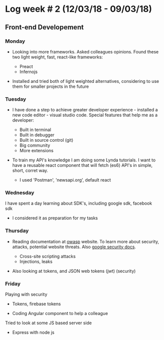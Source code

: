 # Log week # 2 (12/03/18 - 09/03/18)
## Front-end Developement

### Monday
* Looking into more frameworks. Asked colleagues opinions. Found these two light weight, fast, react-like frameworks:
    * Preact
    * Infernojs

* Installed and tried both of light weighted alternatives, considering to use them for smaller projects in the future

### Tuesday
* I have done a step to achieve greater developer experience - installed a new code editor - visual studio code. Special features that help me as a developer:
    * Built in terminal
    * Built in debugger
    * Built in source control (git)
    * Big community
    * More extensions

* To train my API's knowledge I am doing some Lynda tutorials. I want to have a reusable react component that will fetch (es6) API's in simple, short, corret way.
    * I used 'Postman', 'newsapi.org', default react

### Wednesday
I have spent a day learning about SDK's, including google sdk, facebook sdk
* I considered it as preparation for my tasks

### Thursday
* Reading documentation at [owasp](https://www.owasp.org/index.php/Main_Page) website. To learn more about security, attacks, potential website threats. Also [google security docs](https://www.google.com/about/appsecurity/learning/xss/).
    * Cross-site scripting attacks
    * Injections, leaks

* Also looking at tokens, and JSON web tokens (jwt) (security)

### Friday
Playing with security
* Tokens, firebase tokens

* Coding Angular component to help a colleague

Tried to look at some JS based server side
* Express with node js